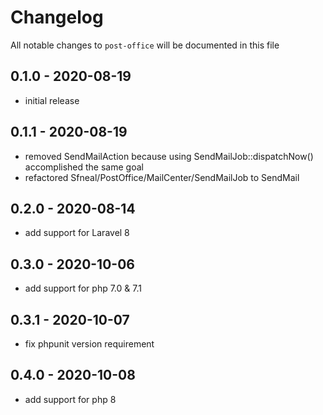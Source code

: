 # Changelog

All notable changes to `post-office` will be documented in this file

## 0.1.0 - 2020-08-19
 - initial release


## 0.1.1 - 2020-08-19
 - removed SendMailAction because using SendMailJob::dispatchNow() accomplished the same goal
 - refactored Sfneal/PostOffice/MailCenter/SendMailJob to SendMail


## 0.2.0 - 2020-08-14
 - add support for Laravel 8
 
 
## 0.3.0 - 2020-10-06
 - add support for php 7.0 & 7.1
 
 
 ## 0.3.1 - 2020-10-07
 - fix phpunit version requirement
 
 
 ## 0.4.0 - 2020-10-08
 - add support for php 8
